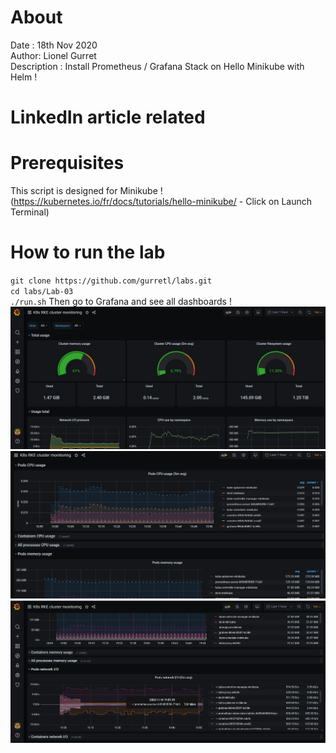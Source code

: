 # About
Date : 18th Nov 2020  
Author: Lionel Gurret  
Description : Install Prometheus / Grafana Stack on Hello Minikube with Helm !  
# LinkedIn article related
# Prerequisites
This script is designed for Minikube !  
(https://kubernetes.io/fr/docs/tutorials/hello-minikube/ - Click on Launch Terminal)
# How to run the lab
`git clone https://github.com/gurretl/labs.git`  
`cd labs/Lab-03`  
`./run.sh`
Then go to Grafana and see all dashboards !
<img src="images/1.png" width="800" >  
<img src="images/2.png" width="800" > 
<img src="images/3.png" width="800" >  

